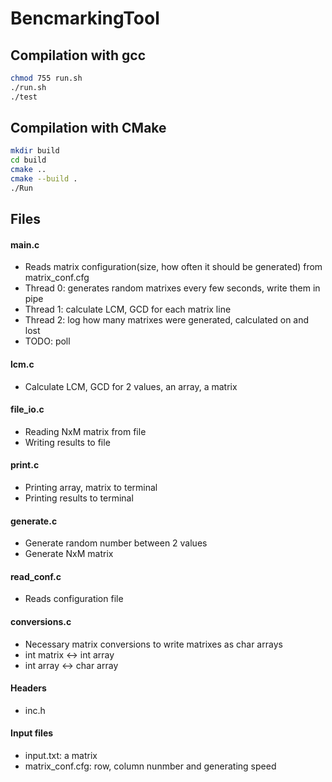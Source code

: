 # BencmarkingTool

## Compilation with gcc

```bash
chmod 755 run.sh
./run.sh
./test
```

## Compilation with CMake

```bash
mkdir build
cd build
cmake ..
cmake --build .
./Run
```

## Files
#### main.c 
- Reads matrix configuration(size, how often it should be generated) from matrix_conf.cfg
- Thread 0: generates random matrixes every few seconds, write them in pipe
- Thread 1: calculate LCM, GCD for each matrix line
- Thread 2: log how many matrixes were generated, calculated on and lost
- TODO: poll

#### lcm.c 
- Calculate LCM, GCD for 2 values, an array, a matrix

#### file_io.c 
- Reading NxM matrix from file
- Writing results to file

#### print.c 
- Printing array, matrix to terminal
- Printing results to terminal

#### generate.c
- Generate random number between 2 values
- Generate NxM matrix

#### read_conf.c
- Reads configuration file

#### conversions.c
- Necessary matrix conversions to write matrixes as char arrays
- int matrix <-> int array
- int array <-> char array

#### Headers
- inc.h

#### Input files
- input.txt: a matrix
- matrix_conf.cfg: row, column nunmber and generating speed
